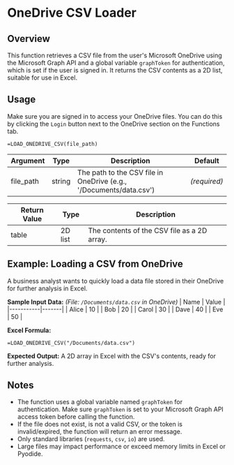 # OneDrive CSV Loader

## Overview
This function retrieves a CSV file from the user's Microsoft OneDrive using the Microsoft Graph API and a global variable `graphToken` for authentication, which is set if the user is signed in.  It returns the CSV contents as a 2D list, suitable for use in Excel.

## Usage

Make sure you are signed in to access your OneDrive files. You can do this by clicking the `Login` button next to the OneDrive section on the Functions tab.

```excel
=LOAD_ONEDRIVE_CSV(file_path)
```

| Argument    | Type   | Description                                                      | Default      |
|-------------|--------|------------------------------------------------------------------|--------------|
| file_path   | string | The path to the CSV file in OneDrive (e.g., '/Documents/data.csv')| _(required)_ |

| Return Value | Type    | Description                                 |
|--------------|---------|---------------------------------------------|
| table        | 2D list | The contents of the CSV file as a 2D array. |

## Example: Loading a CSV from OneDrive
A business analyst wants to quickly load a data file stored in their OneDrive for further analysis in Excel.

**Sample Input Data:**
_(File: `/Documents/data.csv` in OneDrive)_
| Name      | Value |
|-----------|-------|
| Alice     | 10    |
| Bob       | 20    |
| Carol     | 30    |
| Dave      | 40    |
| Eve       | 50    |

**Excel Formula:**
```excel
=LOAD_ONEDRIVE_CSV("/Documents/data.csv")
```

**Expected Output:**
A 2D array in Excel with the CSV's contents, ready for further analysis.

## Notes
- The function uses a global variable named `graphToken` for authentication. Make sure `graphToken` is set to your Microsoft Graph API access token before calling the function.
- If the file does not exist, is not a valid CSV, or the token is invalid/expired, the function will return an error message.
- Only standard libraries (`requests`, `csv`, `io`) are used.
- Large files may impact performance or exceed memory limits in Excel or Pyodide.
